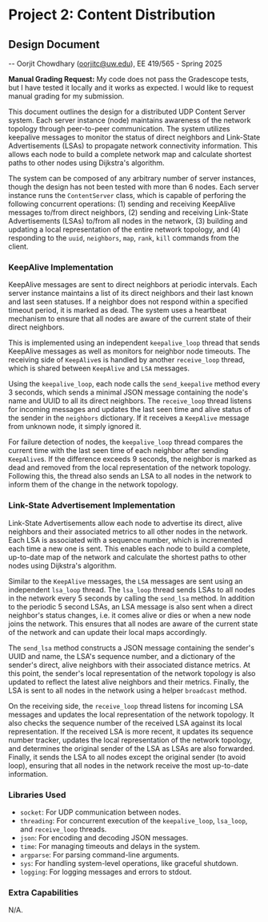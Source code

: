 # Project 2: Content Distribution
## Design Document
-- Oorjit Chowdhary (oorjitc@uw.edu), EE 419/565 - Spring 2025

**Manual Grading Request:** My code does not pass the Gradescope tests, but I have tested it locally and it works as expected. I would like to request manual grading for my submission.

This document outlines the design for a distributed UDP Content Server system. Each server instance (node) maintains awareness of the network topology through peer-to-peer communication. The system utilizes keepalive messages to monitor the status of direct neighbors and Link-State Advertisements (LSAs) to propagate network connectivity information. This allows each node to build a complete network map and calculate shortest paths to other nodes using Dijkstra's algorithm.

The system can be composed of any arbitrary number of server instances, though the design has not been tested with more than 6 nodes. Each server instance runs the `ContentServer` class, which is capable of perforing the following concurrent operations: (1) sending and receiving KeepAlive messages to/from direct neighbors, (2) sending and receiving Link-State Advertisements (LSAs) to/from all nodes in the network, (3) building and updating a local representation of the entire network topology, and (4) responding to the `uuid`, `neighbors`, `map`, `rank`, `kill` commands from the client.

### KeepAlive Implementation
KeepAlive messages are sent to direct neighbors at periodic intervals. Each server instance maintains a list of its direct neighbors and their last known and last seen statuses. If a neighbor does not respond within a specified timeout period, it is marked as dead. The system uses a heartbeat mechanism to ensure that all nodes are aware of the current state of their direct neighbors.

This is implemented using an independent `keepalive_loop` thread that sends KeepAlive messages as well as monitors for neighbor node timeouts. The receiving side of `KeepAlive`s is handled by another `receive_loop` thread, which is shared between `KeepAlive` and `LSA` messages.

Using the `keepalive_loop`, each node calls the `send_keepalive` method every 3 seconds, which sends a minimal JSON message containing the node's name and UUID to all its direct neighbors. The `receive_loop` thread listens for incoming messages and updates the last seen time and alive status of the sender in the `neighbors` dictionary. If it receives a `KeepAlive` message from unknown node, it simply ignored it.

For failure detection of nodes, the `keepalive_loop` thread compares the current time with the last seen time of each neighbor after sending `KeepAlive`s. If the difference exceeds 9 seconds, the neighbor is marked as dead and removed from the local representation of the network topology. Following this, the thread also sends an LSA to all nodes in the network to inform them of the change in the network topology.

### Link-State Advertisement Implementation
Link-State Advertisements allow each node to advertise its direct, alive neighbors and their associated metrics to all other nodes in the network. Each LSA is associated with a sequence number, which is incremented each time a new one is sent. This enables each node to build a complete, up-to-date map of the network and calculate the shortest paths to other nodes using Dijkstra's algorithm.

Similar to the `KeepAlive` messages, the `LSA` messages are sent using an independent `lsa_loop` thread. The `lsa_loop` thread sends LSAs to all nodes in the network every 5 seconds by calling the `send_lsa` method. In addition to the periodic 5 second LSAs, an LSA message is also sent when a direct neighbor's status changes, i.e. it comes alive or dies or when a new node joins the network. This ensures that all nodes are aware of the current state of the network and can update their local maps accordingly.

The `send_lsa` method constructs a JSON message containing the sender's UUID and name, the LSA's sequence number, and a dictionary of the sender's direct, alive neighbors with their associated distance metrics. At this point, the sender's local representation of the network topology is also updated to reflect the latest alive neighbors and their metrics. Finally, the LSA is sent to all nodes in the network using a helper `broadcast` method.

On the receiving side, the `receive_loop` thread listens for incoming LSA messages and updates the local representation of the network topology. It also checks the sequence number of the received LSA against its local representation. If the received LSA is more recent, it updates its sequence number tracker, updates the local representation of the network topology, and determines the original sender of the LSA as LSAs are also forwarded. Finally, it sends the LSA to all nodes except the original sender (to avoid loop), ensuring that all nodes in the network receive the most up-to-date information.

### Libraries Used
- `socket`: For UDP communication between nodes.
- `threading`: For concurrent execution of the `keepalive_loop`, `lsa_loop`, and `receive_loop` threads.
- `json`: For encoding and decoding JSON messages.
- `time`: For managing timeouts and delays in the system.
- `argparse`: For parsing command-line arguments.
- `sys`: For handling system-level operations, like graceful shutdown.
- `logging`: For logging messages and errors to stdout.

### Extra Capabilities
N/A.